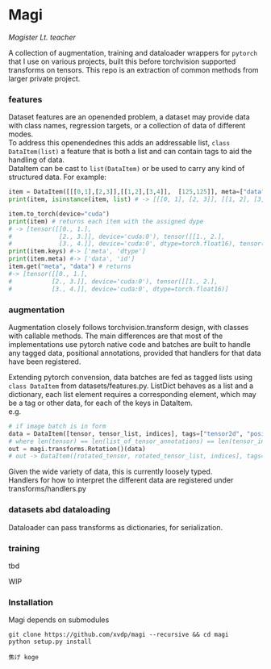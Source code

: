 # Magi
*Magister Lt. teacher*

A collection of augmentation, training and dataloader wrappers for `pytorch` that I use on various projects, built this before torchvision supported transforms on tensors. This repo is an extraction of common methods from larger private project.

### features
Dataset features are an openended problem, a dataset may provide data with class names, regression targets, or a collection of data of different modes. <br>
To address this openendednes this adds an addressable list, `class DataItem(list)` a feature that is both a list and can contain tags to aid the handling of data.<br>
DataItem can be cast to `list(DataItem)` or be used to carry any kind of structured data.
For example:

```python
item = DataItem([[[0,1],[2,3]],[[1,2],[3,4]],  [125,125]], meta=["data","data", "id"], dtype=["float32", "float16", "int"])
print(item, isinstance(item, list) # -> [[[0, 1], [2, 3]], [[1, 2], [3, 4]], [125, 125]] True

item.to_torch(device="cuda")
print(item) # returns each item with the assigned dype
# -> [tensor([[0., 1.],
#             [2., 3.]], device='cuda:0'), tensor([[1., 2.],
#             [3., 4.]], device='cuda:0', dtype=torch.float16), tensor([125, 125], device='cuda:0', dtype=torch.int32)]
print(item.keys) #-> ['meta', 'dtype']
print(item.meta) #-> ['data', 'id']
item.get("meta", "data") # returns
#-> [tensor([[0., 1.],
#           [2., 3.]], device='cuda:0'), tensor([[1., 2.],
#           [3., 4.]], device='cuda:0', dtype=torch.float16)]

```



### augmentation
Augmentation closely follows torchvision.transform design, with classes with callable methods. The main differences are that most of the implementations use pytorch native code and batches are built to handle any tagged data, positional annotations, provided that handlers for that data have been registered. <br> 

Extending pytorch convension, data batches are fed as tagged lists using `class DataItem` from datasets/features.py. ListDict behaves as a list and a dictionary,  each list element requires a corresponding element, which may be a tag or other data,  for each of the keys in DataItem. <br>
 e.g.
```python
# if image batch is in form
data = DataItem([tensor, tensor_list, indices], tags=["tensor2d", "positions2d", "indices"])
# where len(tensor) == len(list_of_tensor_annotations) == len(tensor_indices) == N, size of batch
out = magi.transforms.Rotation()(data)
# out -> DataItem([rotated_tensor, rotated_tensor_list, indices], tags=["tensor2d", "positions2d", "indices"]))
```
Given the wide variety of data, this is currently loosely typed. <br>
Handlers for how to interpret the different data are registered under transforms/handlers.py 

<!-- Tensors and lists of tensor annotations are rotated in the order defined in config, y or x dominant. <br>
Tensor lists can be of form [N,2,2] in the case of a box annotation or [N,2,M] in the case of paths. -->



### datasets abd dataloading
Dataloader can pass transforms as dictionaries, for serialization.

### training
tbd





WIP
### Installation
Magi depends on submodules
```
git clone https://github.com/xvdp/magi --recursive && cd magi
python setup.py install

焦げ koge
```
